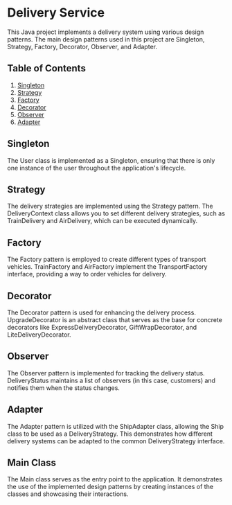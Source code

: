 # Delivery Service
This Java project implements a delivery system using various design patterns. The main design patterns used in this project are Singleton, Strategy, Factory, Decorator, Observer, and Adapter.

## Table of Contents
1. [Singleton](#Singleton)
2. [Strategy](https://github.com/toriowtf/sdpfinal/tree/master/Strategy)
3. [Factory](https://github.com/toriowtf/sdpfinal/tree/master/Factory)
4. [Decorator](https://github.com/toriowtf/sdpfinal/tree/master/Decorator)
5. [Observer](https://github.com/toriowtf/sdpfinal/tree/master/Observer)
6. [Adapter](#Adapter)

## Singleton
The User class is implemented as a Singleton, ensuring that there is only one instance of the user throughout the application's lifecycle.

## Strategy
The delivery strategies are implemented using the Strategy pattern. The DeliveryContext class allows you to set different delivery strategies, such as TrainDelivery and AirDelivery, which can be executed dynamically.

## Factory
The Factory pattern is employed to create different types of transport vehicles. TrainFactory and AirFactory implement the TransportFactory interface, providing a way to order vehicles for delivery.

## Decorator
The Decorator pattern is used for enhancing the delivery process. UpgradeDecorator is an abstract class that serves as the base for concrete decorators like ExpressDeliveryDecorator, GiftWrapDecorator, and LiteDeliveryDecorator.

## Observer
The Observer pattern is implemented for tracking the delivery status. DeliveryStatus maintains a list of observers (in this case, customers) and notifies them when the status changes.

## Adapter
The Adapter pattern is utilized with the ShipAdapter class, allowing the Ship class to be used as a DeliveryStrategy. This demonstrates how different delivery systems can be adapted to the common DeliveryStrategy interface.

## Main Class
The Main class serves as the entry point to the application. It demonstrates the use of the implemented design patterns by creating instances of the classes and showcasing their interactions.
